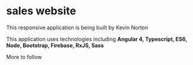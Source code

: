 # sales website

This responsive application is being built by Kevin Norton

This application uses technologies including **Angular 4, Typescript, ES6, Node, Bootstrap, Firebase, RxJS, Sass**

More to follow

